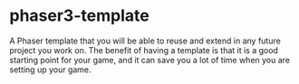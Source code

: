 # phaser3-template
A Phaser template that you will be able to reuse and extend in any future project you work on. The benefit of having a template is that it is a good starting point for your game, and it can save you a lot of time when you are setting up your game.
